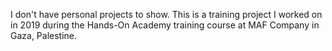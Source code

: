 I don't have personal projects to show. 
This is a training project I worked on in 2019 during the Hands-On Academy training course at MAF Company in Gaza, Palestine.
